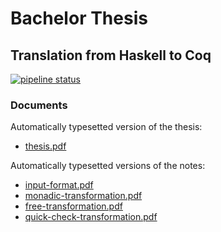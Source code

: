 # Bachelor Thesis
## Translation from Haskell to Coq

[![pipeline status](https://git.informatik.uni-kiel.de/stu203400/bachelor-thesis/badges/master/pipeline.svg)](https://git.informatik.uni-kiel.de/stu203400/bachelor-thesis/commits/master)

### Documents

Automatically typesetted version of the thesis:

 - [thesis.pdf](https://thesis.ba.just-otter.com/master/thesis.pdf)

Automatically typesetted versions of the notes:

 - [input-format.pdf](https://thesis.ba.just-otter.com/master/notes/input-format.pdf)
 - [monadic-transformation.pdf](https://thesis.ba.just-otter.com/master/notes/monadic-transformation.pdf)
 - [free-transformation.pdf](https://thesis.ba.just-otter.com/master/notes/free-transformation.pdf)
 - [quick-check-transformation.pdf](https://thesis.ba.just-otter.com/master/notes/quick-check-transformation.pdf)
